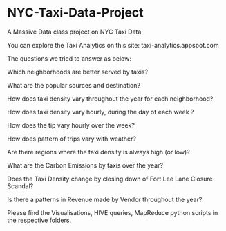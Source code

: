 NYC-Taxi-Data-Project
=====================

A Massive Data class project on NYC Taxi Data

You can explore the Taxi Analytics on this site: taxi-analytics.appspot.com

The questions we tried to answer as below:

Which neighborhoods are better served by taxis? 

What are the popular sources and destination?

How does taxi density vary throughout the year for each neighborhood? 

How does taxi density vary hourly, during the day of each week ? 

How does the tip vary hourly over the week?

How does pattern of trips vary with weather?

Are there regions where the taxi density is always high (or low)?

What are the Carbon Emissions by taxis over the year?

Does the Taxi Density change by closing down of Fort Lee Lane Closure Scandal?

Is there a patterns in Revenue made by Vendor throughout the year?


Please find the Visualisations, HIVE queries, MapReduce python scripts in the respective folders.

